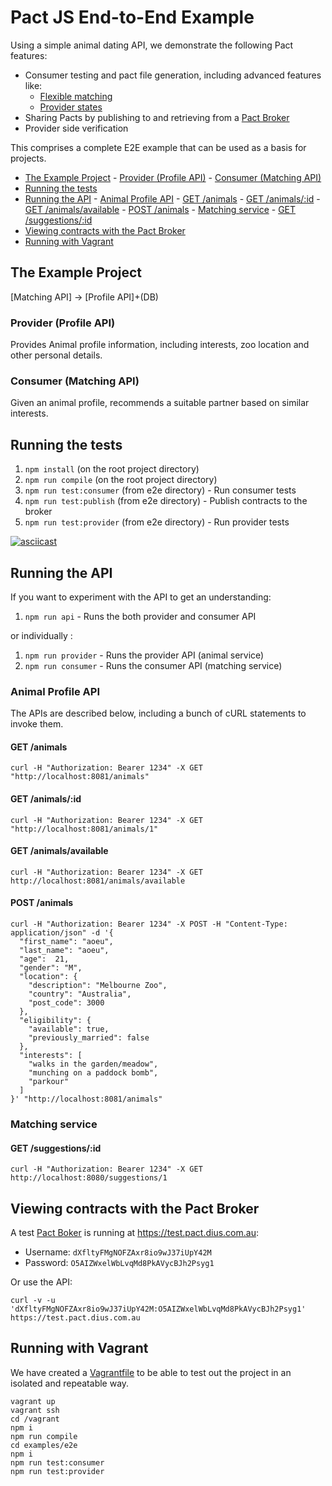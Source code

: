 # Pact JS End-to-End Example

Using a simple animal dating API, we demonstrate the following Pact features:

- Consumer testing and pact file generation, including advanced features like:
  - [Flexible matching](https://docs.pact.io/documentation/javascript/flexible_matching.html)
  - [Provider states](https://docs.pact.io/documentation/provider_states.html)
- Sharing Pacts by publishing to and retrieving from a [Pact Broker](https://github.com/pact-foundation/pact_broker)
- Provider side verification

This comprises a complete E2E example that can be used as a basis for projects.

<!-- TOC depthFrom:2 depthTo:6 withLinks:1 updateOnSave:1 orderedList:0 -->

- [The Example Project](#the-example-project) - [Provider (Profile API)](#provider-profile-api) - [Consumer (Matching API)](#consumer-matching-api)
- [Running the tests](#running-the-tests)
- [Running the API](#running-the-api) - [Animal Profile API](#animal-profile-api) - [GET /animals](#get-animals) - [GET /animals/:id](#get-animalsid) - [GET /animals/available](#get-animalsavailable) - [POST /animals](#post-animals) - [Matching service](#matching-service) - [GET /suggestions/:id](#get-suggestionsid)
- [Viewing contracts with the Pact Broker](#viewing-contracts-with-the-pact-broker)
- [Running with Vagrant](#running-with-vagrant)

<!-- /TOC -->

## The Example Project

[Matching API] -> [Profile API]+\(DB\)

### Provider (Profile API)

Provides Animal profile information, including interests, zoo location and other personal details.

### Consumer (Matching API)

Given an animal profile, recommends a suitable partner based on similar interests.

## Running the tests

1. `npm install` (on the root project directory)
1. `npm run compile` (on the root project directory)
1. `npm run test:consumer` (from e2e directory) - Run consumer tests
1. `npm run test:publish` (from e2e directory) - Publish contracts to the broker
1. `npm run test:provider` (from e2e directory) - Run provider tests

[![asciicast](https://asciinema.org/a/105793.png)](https://asciinema.org/a/105793)

## Running the API

If you want to experiment with the API to get an understanding:

1. `npm run api` - Runs the both provider and consumer API

or individually :

1. `npm run provider` - Runs the provider API (animal service)
1. `npm run consumer` - Runs the consumer API (matching service)

### Animal Profile API

The APIs are described below, including a bunch of cURL statements to invoke them.

#### GET /animals

```
curl -H "Authorization: Bearer 1234" -X GET "http://localhost:8081/animals"
```

#### GET /animals/:id

```
curl -H "Authorization: Bearer 1234" -X GET "http://localhost:8081/animals/1"
```

#### GET /animals/available

```
curl -H "Authorization: Bearer 1234" -X GET http://localhost:8081/animals/available
```

#### POST /animals

```
curl -H "Authorization: Bearer 1234" -X POST -H "Content-Type: application/json" -d '{
  "first_name": "aoeu",
  "last_name": "aoeu",
  "age":  21,
  "gender": "M",
  "location": {
    "description": "Melbourne Zoo",
    "country": "Australia",
    "post_code": 3000
  },
  "eligibility": {
    "available": true,
    "previously_married": false
  },
  "interests": [
    "walks in the garden/meadow",
    "munching on a paddock bomb",
    "parkour"
  ]
}' "http://localhost:8081/animals"
```

### Matching service

#### GET /suggestions/:id

```
curl -H "Authorization: Bearer 1234" -X GET http://localhost:8080/suggestions/1
```

## Viewing contracts with the Pact Broker

A test [Pact Boker](https://github.com/bethesque/pact_broker) is running at https://test.pact.dius.com.au:

- Username: `dXfltyFMgNOFZAxr8io9wJ37iUpY42M`
- Password: `O5AIZWxelWbLvqMd8PkAVycBJh2Psyg1`

Or use the API:

```
curl -v -u 'dXfltyFMgNOFZAxr8io9wJ37iUpY42M:O5AIZWxelWbLvqMd8PkAVycBJh2Psyg1' https://test.pact.dius.com.au
```

## Running with Vagrant

We have created a [Vagrantfile](Vagrantfile) to be able to test out the project
in an isolated and repeatable way.

```
vagrant up
vagrant ssh
cd /vagrant
npm i
npm run compile
cd examples/e2e
npm i
npm run test:consumer
npm run test:provider
```
